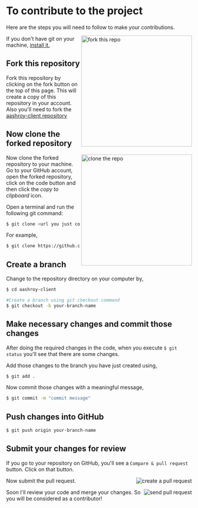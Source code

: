 # To contribute to the project

Here are the steps you will need to follow to make your contributions.

<img align="right" width="300" src="https://github.com/vikas528/aashroy-client/blob/master/public/img/master-branch_ss.png" alt="fork this repo" />

If you don't have git on your machine, [install it.](https://git-scm.com)

## Fork this repository

Fork this repository by clicking on the fork button on the top of this page. This will create a copy of this repository in your account. Also you'll need to fork the [aashroy-client repository](https://github.com/vikas528/aashroy-client.git)

## Now clone the forked repository

<img align="right" width="300" src="https://github.com/vikas528/aashroy-client/blob/master/public/img/github-link.png" alt="clone the repo" />

Now clone the forked repository to your machine. Go to your GitHub account, open the forked repository, click on the code button and then click the _copy to clipboard_ icon.

Open a terminal and run the following git command:

```bash
$ git clone <url you just copied>
```

For example,

```bash
$ git clone https://github.com/vikas528/aashroy-client.git
```

## Create a branch

Change to the repository directory on your computer by,
```bash
$ cd aashroy-client
```

```bash
#Create a branch using git checkout command
$ git checkout -b your-branch-name
```

## Make necessary changes and commit those changes

After doing the required changes in the code, when you execute `$ git status` you'll see that there are some changes.

Add those changes to the branch you have just created using,

```bash
$ git add .
```

Now commit those changes with a meaningful message,

```bash
$ git commit -m "commit message"
```

## Push changes into GitHub

```bash
$ git push origin your-branch-name
```

## Submit your changes for review

If you go to your repository on GitHub, you'll see a `Compare & pull request` button. Click on that button.

<img style="float:right;" src="https://github.com/vikas528/aashroy-client/blob/master/public/img/create_pull_req.jpeg" alt="create a pull request" />

Now submit the pull request.

<img style="float: right;" src="https://github.com/vikas528/aashroy-client/blob/master/public/img/create_pull_req.jpeg" alt="send pull request" />

Soon I'll review your code and merge your changes. So you will be considered as a contributor!